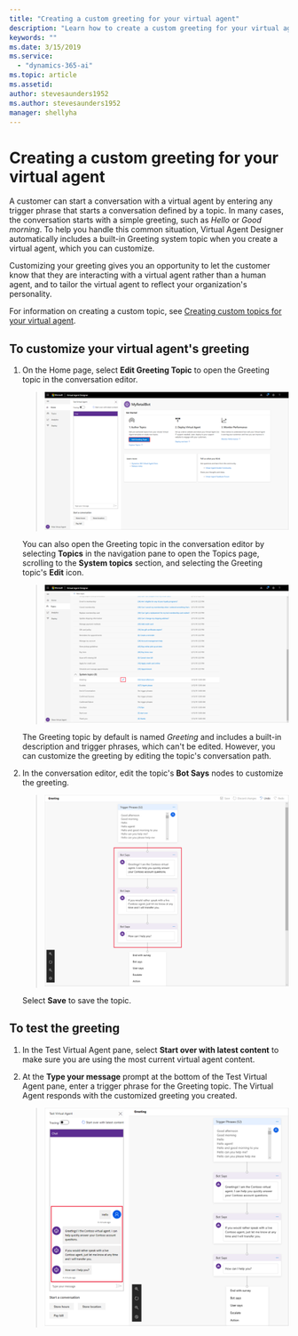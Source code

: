 ```yaml
---
title: "Creating a custom greeting for your virtual agent"
description: "Learn how to create a custom greeting for your virtual agent."
keywords: ""
ms.date: 3/15/2019
ms.service:
  - "dynamics-365-ai"
ms.topic: article
ms.assetid: 
author: stevesaunders1952
ms.author: stevesaunders1952
manager: shellyha
---
```


# Creating a custom greeting for your virtual agent

A customer can start a conversation with a virtual agent by entering any trigger phrase that starts a conversation defined by a topic. In many cases, the conversation starts with a simple greeting, such as *Hello* or *Good morning*. To help you handle this common situation, Virtual Agent Designer automatically includes a built-in Greeting system topic when you create a virtual agent, which you can customize.

Customizing your greeting gives you an opportunity to let the customer know that they are interacting with a virtual agent rather than a human agent, and to tailor the virtual agent to reflect your organization's personality.

For information on creating a custom topic, see [Creating custom topics for your virtual agent](getting-started-create-topics.md).

## To customize your virtual agent's greeting

1. On the Home page, select **Edit Greeting Topic** to open the Greeting topic in the conversation editor.

   > ![Open Greeting topic](media/open-greeting-topic.png)

    You can also open the Greeting topic in the conversation editor by selecting **Topics** in the navigation pane to open the Topics page, scrolling to the **System topics** section, and selecting the Greeting topic's **Edit** icon.

   > ![Alternate open greeting](media/alternate-open-greeting.png)

    The Greeting topic by default is named *Greeting* and includes a built-in description and trigger phrases, which can't be edited. However, you can customize the greeting by editing the topic's conversation path.

2. In the conversation editor, edit the topic's **Bot Says** nodes to customize the greeting.

   > ![Custom greeting](media/custom-greeting.png)

    Select **Save** to save the topic.

## To test the greeting

1. In the Test Virtual Agent pane, select **Start over with latest content** to make sure you are using the most current virtual agent content.

2. At the **Type your message** prompt at the bottom of the Test Virtual Agent pane, enter a trigger phrase for the Greeting topic. The Virtual Agent responds with the customized greeting you created.

   > ![Test greeting](media/test-greeting.png)
